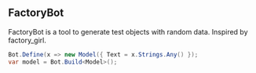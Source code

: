 FactoryBot
----------

FactoryBot is a tool to generate test objects with random data. Inspired by factory_girl.

```csharp
Bot.Define(x => new Model({ Text = x.Strings.Any() });
var model = Bot.Build<Model>();

```